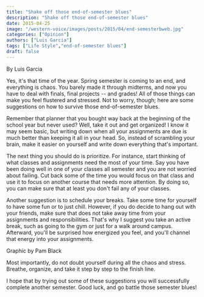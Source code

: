 ```yaml
---
title: "Shake off those end-of-semester blues"
description: "Shake off those end-of-semester blues"
date: 2015-04-25
image: "/western-voice/images/posts/2015/04/end-semesterbweb.jpg"
categories: ["Opinion"]
authors: ["Luis Garcia"]
tags: ["Life Style","end-of-semester blues"]
draft: false
---
```

By Luis Garcia

Yes, it's that time of the year. Spring semester is coming to an end, and everything is chaos. You barely made it through midterms, and now you have to deal with finals, final projects -- and grades! All of those things can make you feel flustered and stressed. Not to worry, though; here are some suggestions on how to survive those end-of-semester blues.

Remember that planner that you bought way back at the beginning of the school year but never used? Well, take it out and get organized! I know it may seem basic, but writing down when all your assignments are due is much better than keeping it all in your head. So, instead of scrambling your brain, make it easier on yourself and write down everything that's important.

The next thing you should do is prioritize. For instance, start thinking of what classes and assignments need the most of your time. Say you have been doing well in one of your classes all semester and you are not worried about failing. Cut back some of the time you would focus on that class and use it to focus on another course that needs more attention. By doing so, you can make sure that at least you don't fail any of your classes.

Another suggestion is to schedule your breaks. Take some time for yourself to have some fun or to just chill. However, if you do decide to hang out with your friends, make sure that does not take away time from your assignments and responsibilities. That's why I suggest you take an active break, such as going to the gym or just for a walk around campus. Afterward, you'll be surprised how energized you feel, and you'll channel that energy into your assignments.

Graphic by Pam Black

Most importantly, do not doubt yourself during all the chaos and stress. Breathe, organize, and take it step by step to the finish line.

I hope that by trying out some of these suggestions you will successfully complete another semester. Good luck, and go battle those semester blues!